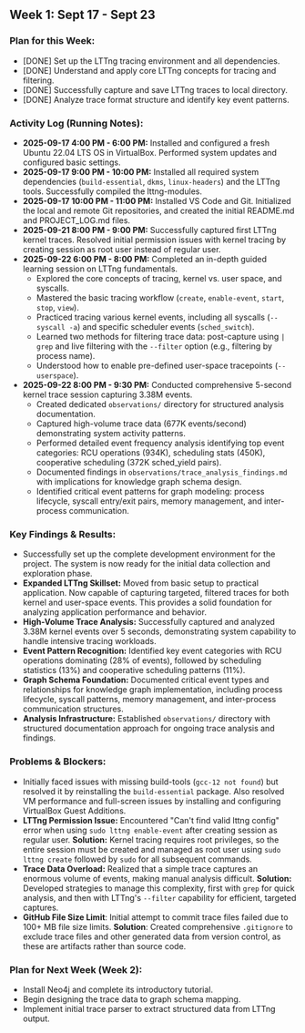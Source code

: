 ## Week 1: Sept 17 - Sept 23

### Plan for this Week:
- [DONE] Set up the LTTng tracing environment and all dependencies.
- [DONE] Understand and apply core LTTng concepts for tracing and filtering.
- [DONE] Successfully capture and save LTTng traces to local directory.
- [DONE] Analyze trace format structure and identify key event patterns.

### Activity Log (Running Notes):
- **2025-09-17 4:00 PM - 6:00 PM:** Installed and configured a fresh Ubuntu 22.04 LTS OS in VirtualBox. Performed system updates and configured basic settings.
- **2025-09-17 9:00 PM - 10:00 PM:** Installed all required system dependencies (`build-essential`, `dkms`, `linux-headers`) and the LTTng tools. Successfully compiled the lttng-modules.
- **2025-09-17 10:00 PM - 11:00 PM:** Installed VS Code and Git. Initialized the local and remote Git repositories, and created the initial README.md and PROJECT_LOG.md files.
- **2025-09-21 8:00 PM - 9:00 PM:** Successfully captured first LTTng kernel traces. Resolved initial permission issues with kernel tracing by creating session as root user instead of regular user.
- **2025-09-22 6:00 PM - 8:00 PM:** Completed an in-depth guided learning session on LTTng fundamentals.
  - Explored the core concepts of tracing, kernel vs. user space, and syscalls.
  - Mastered the basic tracing workflow (`create`, `enable-event`, `start`, `stop`, `view`).
  - Practiced tracing various kernel events, including all syscalls (`--syscall -a`) and specific scheduler events (`sched_switch`).
  - Learned two methods for filtering trace data: post-capture using `| grep` and live filtering with the `--filter` option (e.g., filtering by process name).
  - Understood how to enable pre-defined user-space tracepoints (`--userspace`).
- **2025-09-22 8:00 PM - 9:30 PM:** Conducted comprehensive 5-second kernel trace session capturing 3.38M events.
  - Created dedicated `observations/` directory for structured analysis documentation.
  - Captured high-volume trace data (677K events/second) demonstrating system activity patterns.
  - Performed detailed event frequency analysis identifying top event categories: RCU operations (934K), scheduling stats (450K), cooperative scheduling (372K sched_yield pairs).
  - Documented findings in `observations/trace_analysis_findings.md` with implications for knowledge graph schema design.
  - Identified critical event patterns for graph modeling: process lifecycle, syscall entry/exit pairs, memory management, and inter-process communication.

### Key Findings & Results:
- Successfully set up the complete development environment for the project. The system is now ready for the initial data collection and exploration phase.
- **Expanded LTTng Skillset:** Moved from basic setup to practical application. Now capable of capturing targeted, filtered traces for both kernel and user-space events. This provides a solid foundation for analyzing application performance and behavior.
- **High-Volume Trace Analysis:** Successfully captured and analyzed 3.38M kernel events over 5 seconds, demonstrating system capability to handle intensive tracing workloads.
- **Event Pattern Recognition:** Identified key event categories with RCU operations dominating (28% of events), followed by scheduling statistics (13%) and cooperative scheduling patterns (11%).
- **Graph Schema Foundation:** Documented critical event types and relationships for knowledge graph implementation, including process lifecycle, syscall patterns, memory management, and inter-process communication structures.
- **Analysis Infrastructure:** Established `observations/` directory with structured documentation approach for ongoing trace analysis and findings.

### Problems & Blockers:
- Initially faced issues with missing build-tools (`gcc-12 not found`) but resolved it by reinstalling the `build-essential` package. Also resolved VM performance and full-screen issues by installing and configuring VirtualBox Guest Additions.
- **LTTng Permission Issue:** Encountered "Can't find valid lttng config" error when using `sudo lttng enable-event` after creating session as regular user. **Solution:** Kernel tracing requires root privileges, so the entire session must be created and managed as root user using `sudo lttng create` followed by `sudo` for all subsequent commands.
- **Trace Data Overload:** Realized that a simple trace captures an enormous volume of events, making manual analysis difficult. **Solution:** Developed strategies to manage this complexity, first with `grep` for quick analysis, and then with LTTng's `--filter` capability for efficient, targeted captures.
- **GitHub File Size Limit**: Initial attempt to commit trace files failed due to 100+ MB file size limits. **Solution**: Created comprehensive `.gitignore` to exclude trace files and other generated data from version control, as these are artifacts rather than source code.

### Plan for Next Week (Week 2):
- Install Neo4j and complete its introductory tutorial.
- Begin designing the trace data to graph schema mapping.
- Implement initial trace parser to extract structured data from LTTng output.